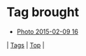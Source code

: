 <!--
title: Tag brought
date: 2020-06-28T15:26:58.464Z
tags:
-->
# Tag brought

 * [Photo 2015-02-09 16](110548166627.md)

| [Tags](tags.md) | [Top](index.md) |
